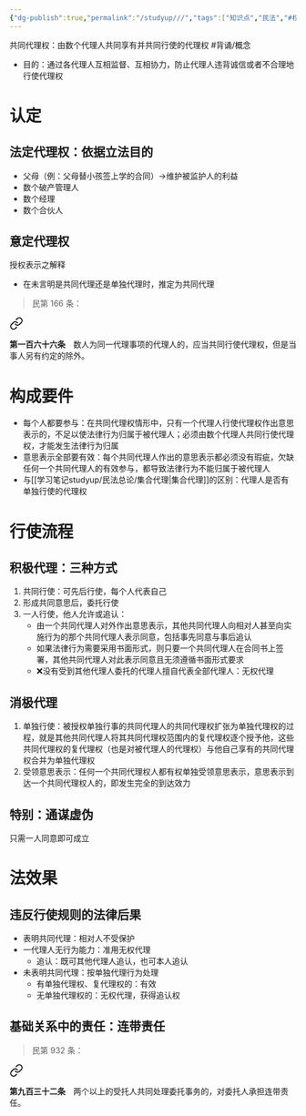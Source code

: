 ```yaml
---
{"dg-publish":true,"permalink":"/studyup///","tags":["知识点","民法","#权利","#民法权利"]}
---
```


共同代理权：由数个代理人共同享有并共同行使的代理权 #背诵/概念 
- 目的：通过各代理人互相监督、互相协力，防止代理人违背诚信或者不合理地行使代理权
# 认定
## 法定代理权：依据立法目的
- 父母（例：父母替小孩签上学的合同）→维护被监护人的利益
- 数个破产管理人
- 数个经理
- 数个合伙人
## 意定代理权
授权表示之解释
- 在未言明是共同代理还是单独代理时，推定为共同代理
>民第 166 条：
<div class="transclusion internal-embed is-loaded"><a class="markdown-embed-link" href="/////#t166" aria-label="Open link"><svg xmlns="http://www.w3.org/2000/svg" width="24" height="24" viewBox="0 0 24 24" fill="none" stroke="currentColor" stroke-width="2" stroke-linecap="round" stroke-linejoin="round" class="svg-icon lucide-link"><path d="M10 13a5 5 0 0 0 7.54.54l3-3a5 5 0 0 0-7.07-7.07l-1.72 1.71"></path><path d="M14 11a5 5 0 0 0-7.54-.54l-3 3a5 5 0 0 0 7.07 7.07l1.71-1.71"></path></svg></a><div class="markdown-embed">



**第一百六十六条**　数人为同一代理事项的代理人的，应当共同行使代理权，但是当事人另有约定的除外。 

</div></div>

# 构成要件
- 每个人都要参与：在共同代理权情形中，只有一个代理人行使代理权作出意思表示的，不足以使法律行为归属于被代理人；必须由数个代理人共同行使代理权，才能发生法律行为归属
- 意思表示全部要有效：每个共同代理人作出的意思表示都必须没有瑕疵，欠缺任何一个共同代理人的有效参与，都导致法律行为不能归属于被代理人
- 与[[学习笔记studyup/民法总论/集合代理\|集合代理]]的区别：代理人是否有单独行使的代理权
# 行使流程
## 积极代理：三种方式
1. 共同行使：可先后行使，每个人代表自己
2. 形成共同意思后，委托行使
3. 一人行使，他人允许或追认：
	- 由一个共同代理人对外作出意思表示，其他共同代理人向相对人甚至向实施行为的那个共同代理人表示同意，包括事先同意与事后追认
	- 如果法律行为需要采用书面形式，则只要一个共同代理人在合同书上签署，其他共同代理人对此表示同意且无须遵循书面形式要求
	- ❌没有受到其他代理人委托的代理人擅自代表全部代理人：无权代理
## 消极代理
1. 单独行使：被授权单独行事的共同代理人的共同代理权扩张为单独代理权的过程，就是其他共同代理人将其共同代理权范围内的复代理权逐个授予他，这些共同代理权的复代理权（也是对被代理人的代理权）与他自己享有的共同代理权合并为单独代理权
2. 受领意思表示：任何一个共同代理权人都有权单独受领意思表示，意思表示到达一个共同代理权人的，即发生完全的到达效力
## 特别：通谋虚伪
只需一人同意即可成立
# 法效果
## 违反行使规则的法律后果
- 表明共同代理：相对人不受保护
- 一代理人无行为能力：准用无权代理
	- 追认：既可其他代理人追认，也可本人追认
- 未表明共同代理：按单独代理行为处理
	- 有单独代理权、复代理权的：有效
	- 无单独代理权的：无权代理，获得追认权
## 基础关系中的责任：连带责任
>民第 932 条：
<div class="transclusion internal-embed is-loaded"><a class="markdown-embed-link" href="/////#t932" aria-label="Open link"><svg xmlns="http://www.w3.org/2000/svg" width="24" height="24" viewBox="0 0 24 24" fill="none" stroke="currentColor" stroke-width="2" stroke-linecap="round" stroke-linejoin="round" class="svg-icon lucide-link"><path d="M10 13a5 5 0 0 0 7.54.54l3-3a5 5 0 0 0-7.07-7.07l-1.72 1.71"></path><path d="M14 11a5 5 0 0 0-7.54-.54l-3 3a5 5 0 0 0 7.07 7.07l1.71-1.71"></path></svg></a><div class="markdown-embed">



**第九百三十二条**　两个以上的受托人共同处理委托事务的，对委托人承担连带责任。 

</div></div>
 